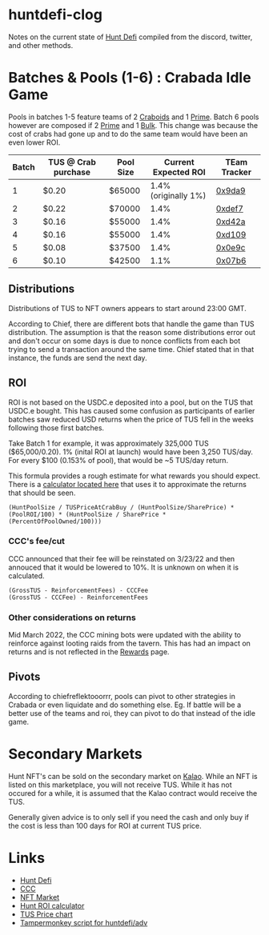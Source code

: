 # huntdefi-clog
Notes on the current state of [Hunt Defi](https://huntdefi.finance/) compiled from the discord, twitter, and other methods.

# Batches & Pools (1-6) : Crabada Idle Game

Pools in batches 1-5 feature teams of 2 [Craboids](https://docs.crabada.com/game-guide/crabadex/craboid) and 1 [Prime](https://docs.crabada.com/game-guide/crabadex/prime). Batch 6 pools however are composed if 2 [Prime](https://docs.crabada.com/game-guide/crabadex/prime) and 1 [Bulk](https://docs.crabada.com/game-guide/crabadex/bulk). This change was because the cost of crabs had gone up and to do the same team would have been an even lower ROI.

| Batch      | TUS @ Crab purchase | Pool Size | Current Expected ROI | TEam Tracker |
| ----------- | ----------- | --- | --- | --- |
| 1      |  $0.20       | $65000 | 1.4% (originally 1%) | [0x9da9](https://crabadatracker.app/profile/0x9da9feb8fad6a9a98594825d14f13cde3ca8fd3e) |
| 2      |  $0.22       | $70000 | 1.4%                 | [0xdef7](https://crabadatracker.app/profile/0xdef7cb0eaa0db7af60dfe90e2b1665441a44d7c1) |
| 3      |  $0.16       | $55000 | 1.4%                 | [0xd42a](https://crabadatracker.app/profile/0xd42a401d2762d8b22dba1bada7f9970457bcfac6) |
| 4      |  $0.16       | $55000 | 1.4%                 | [0xd109](https://crabadatracker.app/profile/0xd1090cfccaf7381db44b06a937a90780d2c61304) |
| 5      |  $0.08       | $37500 | 1.4%                 | [0x0e9c](https://crabadatracker.app/profile/0x0e9ceb3ea6c16d7cc0ad00927e6f038fb3b95525) |
| 6      |  $0.10       | $42500 | 1.1%                 | [0x07b6](https://crabadatracker.app/profile/0x07b6228e674ed8875a9b57db8c06f5bcea9f3f15) |

## Distributions

Distributions of TUS to NFT owners appears to start around 23:00 GMT.

According to Chief, there are different bots that handle the game than TUS distribution. The assumption is that the reason some distributions error out and don't occur on some days is due to nonce conflicts from each bot trying to send a transaction around the same time. Chief stated that in that instance, the funds are send the next day.

## ROI

ROI is not based on the USDC.e deposited into a pool, but on the TUS that USDC.e bought. This has caused some confusion as participants of earlier batches saw reduced USD returns when the price of TUS fell in the weeks following those first batches.

Take Batch 1 for example, it was approximately 325,000 TUS ($65,000/0.20). 1% (inital ROI at launch) would have been 3,250 TUS/day. For every $100 (0.153% of pool), that would be ~5 TUS/day return.

This formula provides a rough estimate for what rewards you should expect. There is a [calculator located here](https://ipfs.io/ipfs/QmZwxEjRdpTRDkUT32fCkFBzZvAgrhmarHptebFFBykXPQ) that uses it to approximate the returns that should be seen.
```
(HuntPoolSize / TUSPriceAtCrabBuy / (HuntPoolSize/SharePrice) * (PoolROI/100) * (HuntPoolSize / SharePrice * (PercentOfPoolOwned/100)))
```

### CCC's fee/cut

CCC announced that their fee will be reinstated on 3/23/22 and then annouced that it would be lowered to 10%. It is unknown on when it is calculated.

```
(GrossTUS - ReinforcementFees) - CCCFee
(GrossTUS - CCCFee) - ReinforcementFees
```

### Other considerations on returns

Mid March 2022, the CCC mining bots were updated with the ability to reinforce against looting raids from the tavern. This has had an impact on returns and is not reflected in the [Rewards](https://huntdefi.finance/rewards) page.

## Pivots
According to chiefreflektooorrr, pools can pivot to other strategies in Crabada or even liquidate and do something else. Eg. If battle will be a better use of the teams and roi, they can pivot to do that instead of the idle game.

# Secondary Markets

Hunt NFT's can be sold on the secondary market on [Kalao](https://marketplace.kalao.io/collection/0x3b50d61ab8752a10df0ec588b7cd40efc4accf00). While an NFT is listed on this marketplace, you will not receive TUS. While it has not occured for a while, it is assumed that the Kalao contract would receive the TUS.

Generally given advice is to only sell if you need the cash and only buy if the cost is less than 100 days for ROI at current TUS price.

# Links

* [Hunt Defi](https://huntdefi.finance)
* [CCC](https://crosschaincapital.finance/)
* [NFT Market](https://marketplace.kalao.io/collection/0x3b50d61ab8752a10df0ec588b7cd40efc4accf00)
* [Hunt ROI calculator](https://ipfs.io/ipfs/QmZwxEjRdpTRDkUT32fCkFBzZvAgrhmarHptebFFBykXPQ)
* [TUS Price chart](https://dexscreener.com/avalanche/0x565d20bd591b00ead0c927e4b6d7dd8a33b0b319)
* [Tampermonkey script for huntdefi/adv](https://k51qzi5uqu5dl05p70ja8uwvsnlsl9gidm7mfy67ol2xnc19be7hq4cnecvr13.ipns.dweb.link/)
